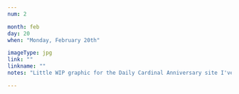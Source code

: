 ```yaml
---
num: 2

month: feb
day: 20
when: "Monday, February 20th"

imageType: jpg
link: ""
linkname: ""
notes: "Little WIP graphic for the Daily Cardinal Anniversary site I've been cobbling on."

---
```

